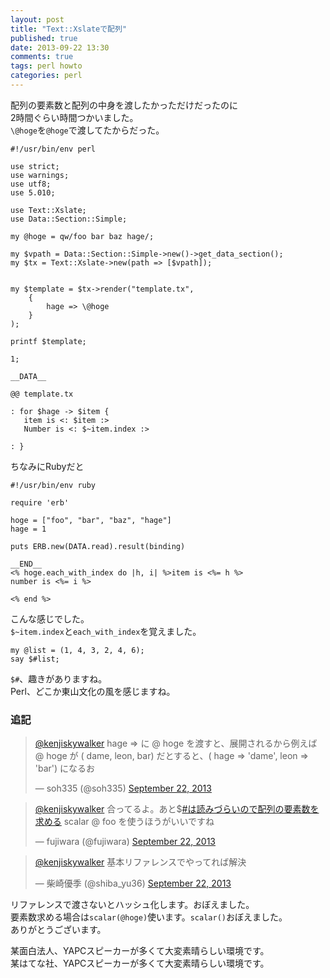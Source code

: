 ```yaml
---
layout: post
title: "Text::Xslateで配列"
published: true
date: 2013-09-22 13:30
comments: true
tags: perl howto
categories: perl
---
```


配列の要素数と配列の中身を渡したかっただけだったのに  
2時間ぐらい時間つかいました。  
`\@hoge`を`@hoge`で渡してたからだった。  


```
#!/usr/bin/env perl

use strict;
use warnings;
use utf8;
use 5.010; 

use Text::Xslate;
use Data::Section::Simple;

my @hoge = qw/foo bar baz hage/;

my $vpath = Data::Section::Simple->new()->get_data_section();
my $tx = Text::Xslate->new(path => [$vpath]);


my $template = $tx->render("template.tx",
    {
        hage => \@hoge
    }
);

printf $template;

1;

__DATA__

@@ template.tx

: for $hage -> $item {
   item is <: $item :>
   Number is <: $~item.index :>

: }
```

ちなみにRubyだと

```
#!/usr/bin/env ruby

require 'erb'

hoge = ["foo", "bar", "baz", "hage"]
hage = 1

puts ERB.new(DATA.read).result(binding)

__END__
<% hoge.each_with_index do |h, i| %>item is <%= h %>
number is <%= i %>

<% end %>
```

こんな感じでした。  
`$~item.index`と`each_with_index`を覚えました。  
  
```
my @list = (1, 4, 3, 2, 4, 6);
say $#list;
```
`$#`、趣きがありますね。  
Perl、どこか東山文化の風を感じますね。


### 追記

<blockquote class="twitter-tweet"><p><a href="https://twitter.com/kenjiskywalker">@kenjiskywalker</a> hage =&gt; に @ hoge を渡すと、展開されるから例えば @ hoge が ( dame, leon, bar) だとすると、( hage =&gt; &#39;dame&#39;, leon =&gt; &#39;bar&#39;) になるお</p>&mdash; soh335 (@soh335) <a href="https://twitter.com/soh335/statuses/381652207138902016">September 22, 2013</a></blockquote>
<script async src="//platform.twitter.com/widgets.js" charset="utf-8"></script>

<blockquote class="twitter-tweet"><p><a href="https://twitter.com/kenjiskywalker">@kenjiskywalker</a> 合ってるよ。あと$<a href="https://twitter.com/search?q=%23%E3%81%AF%E8%AA%AD%E3%81%BF%E3%81%A5%E3%82%89%E3%81%84%E3%81%AE%E3%81%A7%E9%85%8D%E5%88%97%E3%81%AE%E8%A6%81%E7%B4%A0%E6%95%B0%E3%82%92%E6%B1%82%E3%82%81%E3%82%8B&amp;src=hash">#は読みづらいので配列の要素数を求める</a> scalar @ foo を使うほうがいいですね</p>&mdash; fujiwara (@fujiwara) <a href="https://twitter.com/fujiwara/statuses/381653503489220608">September 22, 2013</a></blockquote>
<script async src="//platform.twitter.com/widgets.js" charset="utf-8"></script>

<blockquote class="twitter-tweet"><p><a href="https://twitter.com/kenjiskywalker">@kenjiskywalker</a> 基本リファレンスでやってれば解決</p>&mdash; 柴崎優季 (@shiba_yu36) <a href="https://twitter.com/shiba_yu36/statuses/381652730680332289">September 22, 2013</a></blockquote>
<script async src="//platform.twitter.com/widgets.js" charset="utf-8"></script>
  
リファレンスで渡さないとハッシュ化します。おぼえました。  
要素数求める場合は`scalar(@hoge)`使います。`scalar()`おぼえました。  
ありがとうございます。
  
某面白法人、YAPCスピーカーが多くて大変素晴らしい環境です。  
某はてな社、YAPCスピーカーが多くて大変素晴らしい環境です。

